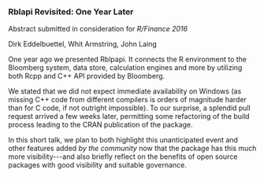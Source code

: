 
### Rblapi Revisited: One Year Later

Abstract submitted in consideration for _R/Finance 2016_

Dirk Eddelbuettel, Whit Armstring, John Laing

One year ago we presented Rblpapi. It connects the R environment to the
Bloomberg system, data store, calculation engines and more by utilizing both
Rcpp and C++ API provided by Bloomberg.

We stated that we did not expect immediate availability on Windows (as
missing C++ code from different compilers is orders of magnitude harder than
for C code, if not outright impossible).  To our surprise, a splendid pull
request arrived a few weeks later, permitting some refactoring of the build
process leading to the CRAN publication of the package.

In this short talk, we plan to both highlight this unanticipated event and
other features added _by the community_ now that the package has this much
more visibility---and also briefly reflect on the benefits of open source
packages with good visibility and suitable governance.
